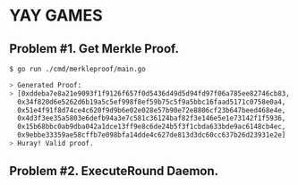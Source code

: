 # YAY GAMES

## Problem #1. Get Merkle Proof.

```Bash
$ go run ./cmd/merkleproof/main.go

> Generated Proof:
> [0xddeba7e8a21e9093f1f9126f657f0d5436d49d5d94fd97f06a785ee82746cb83,
  0x34f820d6e5262d6b19a5c5ef998f8ef59b75c5f9a5bbc16faad5171c0758e0a4,
  0x51e4f91f8d74ce4c620f9d9b6e02e028e57b90e72e8806cf23b647beed468e4e,
  0x4d3f3ee35a5803e6defb94a3e7c581c36124baf82f3e146e5e1e73142f1f5936,
  0x15b68bbc0ab9dba042a1dce13ff9e8c6de24b5f3f1cbda633bde9ac6148cb4ec,
  0x9ebbe33359ae58cffb7e098bfa14dde4c627de813d3dc60cc637b26d23931e2e]
> Huray! Valid proof.
```

## Problem #2. ExecuteRound Daemon.

<!-- abigen --abi=./src/BtcVsEth.abi --pkg=contract --out=./pkg/contract/contract.go -->